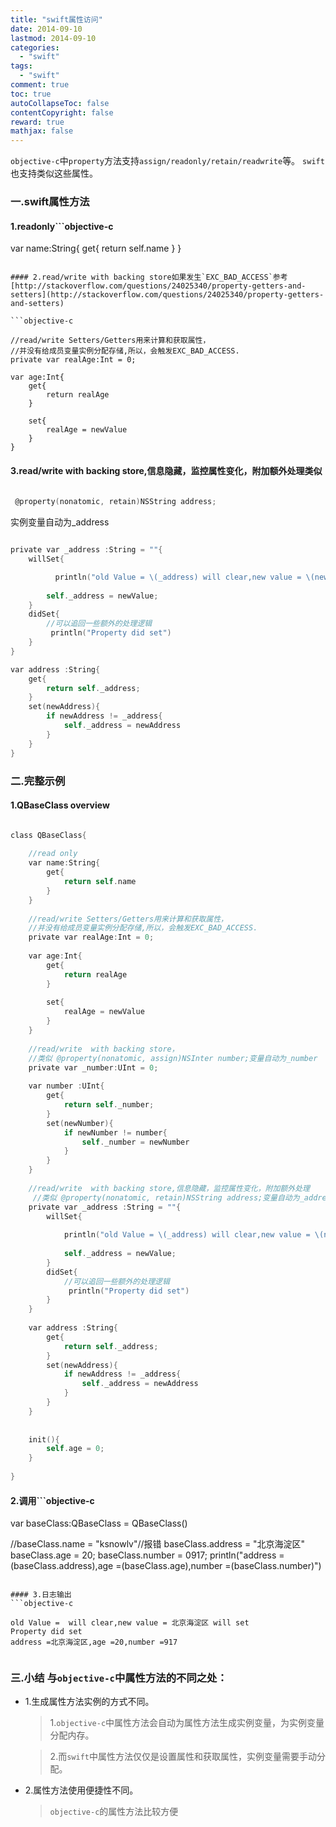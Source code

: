 ```yaml
---
title: "swift属性访问"
date: 2014-09-10
lastmod: 2014-09-10
categories:
  - "swift"
tags:
  - "swift"
comment: true
toc: true
autoCollapseToc: false
contentCopyright: false
reward: true
mathjax: false
---
```


`objective-c`中`property`方法支持`assign/readonly/retain/readwrite`等。
`swift`也支持类似这些属性。

### 一.swift属性方法
#### 1.readonly```objective-c

var name:String{
    get{
        return self.name
    }
}

```   

#### 2.read/write with backing store如果发生`EXC_BAD_ACCESS`参考[http://stackoverflow.com/questions/24025340/property-getters-and-setters](http://stackoverflow.com/questions/24025340/property-getters-and-setters)

```objective-c

//read/write Setters/Getters用来计算和获取属性，
//并没有给成员变量实例分配存储,所以，会触发EXC_BAD_ACCESS.
private var realAge:Int = 0;

var age:Int{
    get{
        return realAge
    }
    
    set{
        realAge = newValue
    }
}

``` 

#### 3.read/write  with backing store,信息隐藏，监控属性变化，附加额外处理类似 
```objective-c 
 
 @property(nonatomic, retain)NSString address;

``` 
  实例变量自动为_address

```objective-c

private var _address :String = ""{
    willSet{

          println("old Value = \(_address) will clear,new value = \(newValue) will set")
        
        self._address = newValue;
    }
    didSet{
        //可以追回一些额外的处理逻辑
         println("Property did set")
    }
}

var address :String{
    get{
        return self._address;
    }
    set(newAddress){
        if newAddress != _address{
            self._address = newAddress
        }
    }
}

``` 

### 二.完整示例
#### 1.QBaseClass overview
```objective-c

class QBaseClass{
    
    //read only
    var name:String{
        get{
            return self.name
        }
    }
    
    //read/write Setters/Getters用来计算和获取属性，
    //并没有给成员变量实例分配存储,所以，会触发EXC_BAD_ACCESS.
    private var realAge:Int = 0;
    
    var age:Int{
        get{
            return realAge
        }
        
        set{
            realAge = newValue
        }
    }
    
    //read/write  with backing store，
    //类似 @property(nonatomic, assign)NSInter number;变量自动为_number
    private var _number:UInt = 0;
    
    var number :UInt{
        get{
            return self._number;
        }
        set(newNumber){
            if newNumber != number{
                self._number = newNumber
            }
        }
    }
    
    //read/write  with backing store,信息隐藏，监控属性变化，附加额外处理
     //类似 @property(nonatomic, retain)NSString address;变量自动为_address
    private var _address :String = ""{
        willSet{
    
            println("old Value = \(_address) will clear,new value = \(newValue) will set")
            
            self._address = newValue;
        }
        didSet{
            //可以追回一些额外的处理逻辑
             println("Property did set")
        }
    }
    
    var address :String{
        get{
            return self._address;
        }
        set(newAddress){
            if newAddress != _address{
                self._address = newAddress
            }
        }
    }
    
    
    init(){
        self.age = 0;
    }
    
}

```

#### 2.调用```objective-c
var baseClass:QBaseClass = QBaseClass()

//baseClass.name = "ksnowlv"//报错
baseClass.address = "北京海淀区"
baseClass.age = 20;
baseClass.number = 0917;
println("address =\(baseClass.address),age =\(baseClass.age),number =\(baseClass.number)")   

```

#### 3.日志输出
```objective-c

old Value =  will clear,new value = 北京海淀区 will set
Property did set
address =北京海淀区,age =20,number =917


```

### 三.小结 与`objective-c`中属性方法的不同之处：

* 1.生成属性方法实例的方式不同。
 
   >1.`objective-c`中属性方法会自动为属性方法生成实例变量，为实例变量分配内存。
   
   > 2.而`swift`中属性方法仅仅是设置属性和获取属性，实例变量需要手动分配。
   
* 2.属性方法使用便捷性不同。
    > `objective-c`的属性方法比较方便   
   
